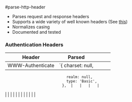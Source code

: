 #parse-http-header
- Parses request and response headers
- Supports a wide variety of well known headers (See [this](https://developer.mozilla.org/en-US/docs/Web/HTTP/Headers))
- Normalizes casing
- Documented and tested

### Authentication Headers
|       Header       | Parsed  |   |   |   |
|--------------------|---|---|---|---|
|  WWW-Authenticate  | `{ charset: null,
                                realm: null,
                                type: 'Basic',
                              },  |   |   |   |
|   |   |   |   |   |
|   |   |   |   |   |


